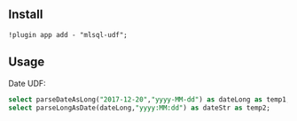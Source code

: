 ## Install

```
!plugin app add - "mlsql-udf";
```

## Usage

Date UDF:

```sql
select parseDateAsLong("2017-12-20","yyyy-MM-dd") as dateLong as temp1;
select parseLongAsDate(dateLong,"yyyy:MM:dd") as dateStr as temp2;
```





